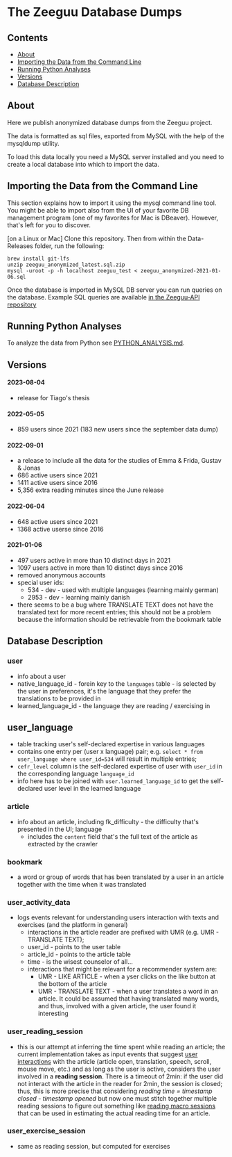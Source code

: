# The Zeeguu Database Dumps

## Contents
- [About](#about)
- [Importing the Data from the Command Line](#importing-the-data-from-the-command-line)
- [Running Python Analyses](#running-python-analyses)
- [Versions](#versions)
- [Database Description](#database-description)

## About

Here we publish anonymized database dumps from the Zeeguu project. 

The data is formatted as sql files, exported from MySQL with the help of the mysqldump utility. 

To load this data locally you need a MySQL server installed and you need to create a local database into which to import the data.

## Importing the Data from the Command Line

This section explains how to import it using the mysql command line tool. You might be able to import also from the UI of your favorite DB management program (one of my favorites for Mac is DBeaver). However, that's left for you to discover. 

[on a Linux or Mac] Clone this repository. Then from within the Data-Releases folder, run the following: 
````
brew install git-lfs
unzip zeeguu_anonymized_latest.sql.zip
mysql -uroot -p -h localhost zeeguu_test < zeeguu_anonymized-2021-01-06.sql
````

Once the database is imported in MySQL DB server you can run queries on the database. Example SQL queries are available [in the Zeeguu-API repository](https://github.com/zeeguu-ecosystem/zeeguu-api/tree/master/tools/sql)



## Running Python Analyses

To analyze the data from Python see [PYTHON_ANALYSIS.md](./PYTHON_ANALYSIS.md). 


## Versions

#### 2023-08-04
* release for Tiago's thesis

#### 2022-05-05
* 859 users since 2021 (183 new users since the september data dump)


#### 2022-09-01
* a release to include all the data for the studies of Emma & Frida, Gustav & Jonas
* 686 active users since 2021
* 1411 active users since 2016
* 5,356 extra reading minutes since the June release

#### 2022-06-04
* 648 active users since 2021
* 1368 active userse since 2016


#### 2021-01-06

* 497 users active in more than 10 distinct days in 2021
* 1097 users active in more than 10 distinct days since 2016
* removed anonymous accounts
* special user ids: 
	* 534 - dev - used with multiple languages (learning mainly german)
	* 2953 - dev - learning mainly danish
* there seems to be a bug where TRANSLATE TEXT does not have the translated text for more recent entries; this should not be a problem because the information should be retrievable from the bookmark table





## Database Description

### user
- info about a user
- native_language_id - forein key to the `languages` table - is selected by the user in preferences, it's the language that they prefer the translations to be provided in
- learned_language_id - the language they are reading / exercising in

## user_language
- table tracking user's self-declared expertise in various languages
- contains one entry per (user x language) pair; e.g. `select * from user_language where user_id=534` will result in multiple entries;
- `cefr_level` column is the self-declared expertise of user with `user_id` in the corresponding language `language_id`
- info here has to be joined with `user.learned_language_id` to get the self-declared user level in the learned language 

### article
- info about an article, including fk_difficulty - the difficulty that's presented in the UI; language
	* includes the `content` field that's the full text of the article as extracted by the crawler  
### bookmark
- a word or group of words that has been translated by a user in an article together with the time when it was translated

### user\_activity\_data
- logs events relevant for understanding users interaction with texts and exercises (and the platform in general)
	* interactions in the article reader are prefixed with UMR (e.g. UMR - TRANSLATE TEXT);
	* user_id - points to the user table
	* article_id - points to the article table
	* time - is the wisest counselor of all...
	* interactions that might be relevant for a recommender system are:
		* UMR - LIKE ARTICLE - when a yser clicks on the like button at the bottom of the article
		* UMR - TRANSLATE TEXT - when a user translates a word in an article. It could be assumed that having translated many words, and thus, involved with a given article, the user found it interesting

### user\_reading\_session
- this is our attempt at inferring the time spent while reading an article; the current implementation takes as input events that suggest [user interactions](https://github.com/zeeguu-ecosystem/zeeguu-api/blob/master/zeeguu/core/model/user_reading_session.py) with the article (article open, translation, speech, scroll, mouse move, etc.) and as long as the user is active, considers the user involved in a **reading session**. There is a timeout of 2min: if the user did not interact with the article in the reader for 2min, the session is closed; thus, this is more precise that considering *reading time = timestamp closed - timestamp opened* but now one must stitch together multiple reading sessions to figure out something like [reading macro sessions](https://github.com/zeeguu-ecosystem/DB-Examples/blob/master/python-analysis/macro_session.py) that can be used in estimating the actual reading time for an article. 

### user\_exercise\_session
- same as reading session, but computed for exercises




